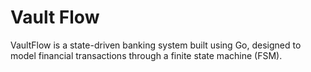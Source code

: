 # Vault Flow
VaultFlow is a state-driven banking system built using Go, designed to model financial transactions through a finite state machine (FSM). 
